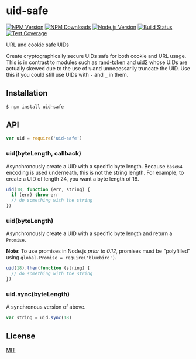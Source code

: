 # uid-safe

[![NPM Version][npm-image]][npm-url]
[![NPM Downloads][downloads-image]][downloads-url]
[![Node.js Version][node-version-image]][node-version-url]
[![Build Status][travis-image]][travis-url]
[![Test Coverage][coveralls-image]][coveralls-url]

URL and cookie safe UIDs

Create cryptographically secure UIDs safe for both cookie and URL usage. This is in contrast to modules such
as [rand-token](https://www.npmjs.com/package/rand-token)
and [uid2](https://www.npmjs.com/package/uid2) whose UIDs are actually skewed due to the use of `%` and unnecessarily
truncate the UID. Use this if you could still use UIDs with `-` and `_` in them.

## Installation

```sh
$ npm install uid-safe
```

## API

```js
var uid = require('uid-safe')
```

### uid(byteLength, callback)

Asynchronously create a UID with a specific byte length. Because `base64`
encoding is used underneath, this is not the string length. For example, to create a UID of length 24, you want a byte
length of 18.

```js
uid(18, function (err, string) {
  if (err) throw err
  // do something with the string
})
```

### uid(byteLength)

Asynchronously create a UID with a specific byte length and return a
`Promise`.

**Note**: To use promises in Node.js _prior to 0.12_, promises must be
"polyfilled" using `global.Promise = require('bluebird')`.

```js
uid(18).then(function (string) {
  // do something with the string
})
```

### uid.sync(byteLength)

A synchronous version of above.

```js
var string = uid.sync(18)
```

## License

[MIT](LICENSE)

[npm-image]: https://img.shields.io/npm/v/uid-safe.svg

[npm-url]: https://npmjs.org/package/uid-safe

[node-version-image]: https://img.shields.io/node/v/uid-safe.svg

[node-version-url]: https://nodejs.org/en/download/

[travis-image]: https://img.shields.io/travis/crypto-utils/uid-safe/master.svg

[travis-url]: https://travis-ci.org/crypto-utils/uid-safe

[coveralls-image]: https://img.shields.io/coveralls/crypto-utils/uid-safe/master.svg

[coveralls-url]: https://coveralls.io/r/crypto-utils/uid-safe?branch=master

[downloads-image]: https://img.shields.io/npm/dm/uid-safe.svg

[downloads-url]: https://npmjs.org/package/uid-safe
